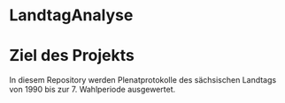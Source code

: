 # LandtagAnalyse

# Ziel des Projekts

In diesem Repository werden Plenatprotokolle des sächsischen Landtags von 1990 bis zur 7. Wahlperiode ausgewertet.

